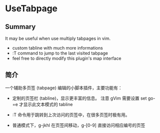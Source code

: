 # UseTabpage

## Summary

It may be useful when use multiply tabpages in vim.
* custom tabline with much more informations
* :T command to jump to the last visited tabpage
* feel free to directly modify this plugin's map interface

## 简介

一个辅助多页签 (tabpage) 编辑的小脚本插件，主要功能有：

* 定制的页签栏 (tabline)，显示更丰富的信息。
  注意 gVim 需要设置 set go-=e 才显示此文本模式的 tabline

* :T 命令用于跳转到上次访问的页签中，在很多页签时极有用。

* 普通模式下，g-jkhl 在页签间移动，g-[0-9] 直接访问相应编号的页签

<!--
## 安装

* 推荐插件管理工作，如 [Vundle](https://github.com/VundleVim/Vundle.vim) 或
  [pathogen](https://github.com/tpope/vim-pathogen)。

* 下载复制到任一个 runtimpath 路径下，如 ~/.vim

* 下载到任意喜欢的目录，然后将该目录加入 runtimpath。如：

>> :set rtp+=/where/you/download/or/put
## 定制与配置

plugin/usetab.vim 是开放式脚本，它只罗列一些简单的 vim ex 命令，比如设置选项，
自定义命令，重映射键，并带有可观的注释。而将实际工作的函数定义放在 autoload/
目录下采取自动加载机制。

所以，如果用户（包括期月年后的自己）发现该插件的按键与其他插件有冲突或单纯地不
喜欢，可以直接修改（或仅需切换注释）本插件中相关语句。

如果在意更新冲突的问题，可以在相同目录下另存一个 setlocal.vim 文件，把自己需要
语句复制到该文件。这样在加载插件中只会加载用户本地的 setlocal.vim ，不会再加载
插件原生提供的脚本。

该做法旨在简化插件的编码与使用，不想增加一系列的全局变量让用户在 .vimrc 设值以
调整插件的某些行为，节省不必要的脚本语句运行，与不必要的全局变量。

在一般不太挑剔的情况下，接受插件提供的默认按键接口就行。真有需要时直接看注释修
改某些语句即可。一般知道寻找插件的 vimer 应该对简单的 set map 或 command 命令
无理解障碍才对。

若想要暂时禁用本插件，也只要在 usetab.vim 同目录下放一个空实现的 setlocal.vim
即可。
-->
